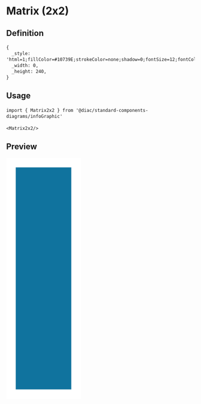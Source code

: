 # Matrix (2x2)

## Definition

```
{
  _style: 'html=1;fillColor=#10739E;strokeColor=none;shadow=0;fontSize=12;fontColor=#FFFFFF;align=center;fontStyle=0;whiteSpace=wrap;rounded=0;',
  _width: 0,
  _height: 240,
}
```

## Usage

```
import { Matrix2x2 } from '@diac/standard-components-diagrams/infoGraphic'

<Matrix2x2/>
```

## Preview

<img src="./matrix-2x2.png" width="200"/>
